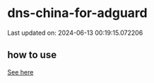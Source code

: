 # dns-china-for-adguard

Last updated on: 2024-06-13 00:19:15.072206

## how to use

[See here](https://github.com/AdguardTeam/AdGuardHome/wiki/Configuration#upstreams-from-file)